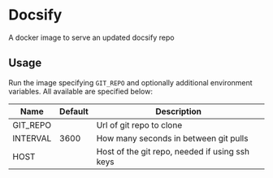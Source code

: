# Docsify
A docker image to serve an updated docsify repo

## Usage
Run the image specifying `GIT_REPO` and optionally additional environment
variables. All available are specified below:

| Name         | Default | Description                                   |
|--------------|---------|-----------------------------------------------|
| GIT_REPO     |         | Url of git repo to clone                      |
| INTERVAL     | 3600    | How many seconds in between git pulls         |
| HOST         |         | Host of the git repo, needed if using ssh keys|
